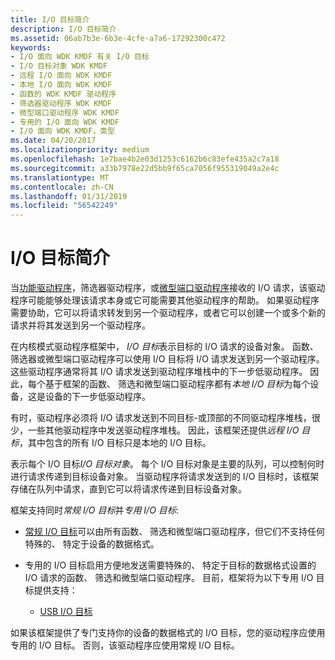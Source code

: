 ```yaml
---
title: I/O 目标简介
description: I/O 目标简介
ms.assetid: 06ab7b3e-6b3e-4cfe-a7a6-17292300c472
keywords:
- I/O 面向 WDK KMDF 有关 I/O 目标
- I/O 目标对象 WDK KMDF
- 远程 I/O 面向 WDK KMDF
- 本地 I/O 面向 WDK KMDF
- 函数的 WDK KMDF 驱动程序
- 筛选器驱动程序 WDK KMDF
- 微型端口驱动程序 WDK KMDF
- 专用的 I/O 面向 WDK KMDF
- I/O 面向 WDK KMDF，类型
ms.date: 04/20/2017
ms.localizationpriority: medium
ms.openlocfilehash: 1e7bae4b2e03d1253c6162b6c83efe435a2c7a18
ms.sourcegitcommit: a33b7978e22d5bb9f65ca7056f955319049a2e4c
ms.translationtype: MT
ms.contentlocale: zh-CN
ms.lasthandoff: 01/31/2019
ms.locfileid: "56542249"
---
```

# <a name="introduction-to-io-targets"></a>I/O 目标简介





当[功能驱动程序](wdm-concepts-for-kmdf-drivers.md)，筛选器驱动程序，或[微型端口驱动程序](creating-kmdf-miniport-drivers.md)接收的 I/O 请求，该驱动程序可能能够处理该请求本身或它可能需要其他驱动程序的帮助。 如果驱动程序需要协助，它可以将请求转发到另一个驱动程序，或者它可以创建一个或多个新的请求并将其发送到另一个驱动程序。

在内核模式驱动程序框架中， *I/O 目标*表示目标的 I/O 请求的设备对象。 函数、 筛选器或微型端口驱动程序可以使用 I/O 目标将 I/O 请求发送到另一个驱动程序。 这些驱动程序通常将其 I/O 请求发送到驱动程序堆栈中的下一步低驱动程序。 因此，每个基于框架的函数、 筛选和微型端口驱动程序都有*本地 I/O 目标*为每个设备，这是设备的下一步低驱动程序。

有时，驱动程序必须将 I/O 请求发送到不同目标-或顶部的不同驱动程序堆栈，很少，一些其他驱动程序中发送驱动程序堆栈。 因此，该框架还提供*远程 I/O 目标*，其中包含的所有 I/O 目标只是本地的 I/O 目标。

表示每个 I/O 目标*I/O 目标对象*。 每个 I/O 目标对象是主要的队列，可以控制何时进行请求传递到目标设备对象。 当驱动程序将请求发送到的 I/O 目标时，该框架存储在队列中请求，直到它可以将请求传递到目标设备对象。

框架支持同时*常规 I/O 目标*并*专用 I/O 目标*:

-   [常规 I/O 目标](general-i-o-targets.md)可以由所有函数、 筛选和微型端口驱动程序，但它们不支持任何特殊的、 特定于设备的数据格式。

-   专用的 I/O 目标启用方便地发送需要特殊的、 特定于目标的数据格式设置的 I/O 请求的函数、 筛选和微型端口驱动程序。 目前，框架将为以下专用 I/O 目标提供支持：
    -   [USB I/O 目标](usb-i-o-targets.md)

如果该框架提供了专门支持你的设备的数据格式的 I/O 目标，您的驱动程序应使用专用的 I/O 目标。 否则，该驱动程序应使用常规 I/O 目标。

 

 





